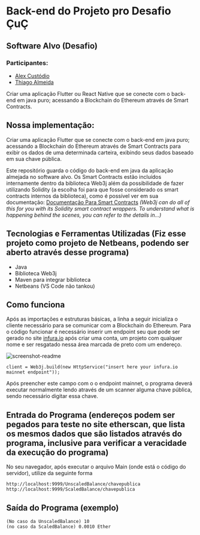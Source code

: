 # Back-end do Projeto pro Desafio ÇuÇ

## Software Alvo (Desafio)
### Participantes:
+ [Alex Custódio](https://github.com/alex-custodio)
+ [Thiago Almeida](https://github.com/ThiagoAlmeida0)

Criar uma aplicação Flutter ou React Native que se conecte com o back-end em java puro; acessando a Blockchain do Ethereum através de Smart Contracts.

## Nossa implementação:
Criar uma aplicação Flutter que se conecte com o back-end em java puro; acessando a Blockchain do Ethereum através de Smart Contracts para exibir os dados de uma determinada carteira, exibindo seus dados baseado em sua chave pública.

Este repositório guarda o código do back-end em java da aplicação almejada no software alvo. Os Smart Contracts estão incluídos internamente dentro da biblioteca Web3j além da possibilidade de fazer utilizando Solidity (a escolha foi para que fosse considerado os smart contracts internos da biblioteca), como é possível ver em sua documentação: [Documentação Para Smart Contracts](https://https://docs.web3j.io/4.8.7/smart_contracts/smart_contracts_overview/) _(Web3j can do all of this for you with its Solidity smart contract wrappers. To understand what is happening behind the scenes, you can refer to the details in...)_

## Tecnologias e Ferramentas Utilizadas (Fiz esse projeto como projeto de Netbeans, podendo ser aberto através desse programa)
+ Java
+ Biblioteca Web3j
+ Maven para integrar biblioteca
+ Netbeans (VS Code não tankou)

## Como funciona
Após as importações e estruturas básicas, a linha a seguir inicializa o cliente necessário para se comunicar com a Blockchain do Ethereum. Para o código funcionar é necessário inserir um endpoint seu que pode ser gerado no site [infura.io](https://infura.io) após criar uma conta, um projeto com qualquer nome e ser resgatado nessa área marcada de preto com um endereço.

![screenshot-readme](https://user-images.githubusercontent.com/89322317/180072980-bbd14323-8152-45ce-8e3c-01f34632ee5a.png)
```
client = Web3j.build(new HttpService("insert here your infura.io mainnet endpoint"));
```
Após preencher este campo com o o endpoint mainnet, o programa deverá executar normalmente lendo através de um scanner alguma chave pública, sendo necessário digitar essa chave.

## Entrada do Programa (endereços podem ser pegados para teste no site etherscan, que lista os mesmos dados que são listados através do programa, inclusive para verificar a veracidade da execução do programa)

No seu navegador, após executar o arquivo Main (onde está o código do servidor), utilize da seguinte forma
```
http://localhost:9999/UnscaledBalance/chavepublica
http://localhost:9999/ScaledBalance/chavepublica
```
## Saída do Programa (exemplo)
```
(No caso da UnscaledBalance) 10
(no caso da ScaledBalance) 0.0010 Ether
```

